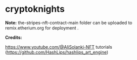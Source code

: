 # cryptoknights

**Note:**
the-stripes-nft-contract-main    folder can be uploaded to remix.etherium.org for deployment .


**Credits:**

https://www.youtube.com/@AliSolanki-NFT tutorials
(https://github.com/HashLips/hashlips_art_engine)

